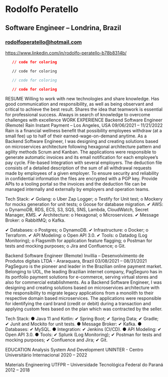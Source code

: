 # Rodolfo Peratello
## Software Engineer – Londrina, Brazil
### rodolfoperatello@hotmail.com
https://www.linkedin.com/in/rodolfo-peratello-b78b8314b/

```json
   // code for coloring
```
```html
   // code for coloring
```
```js
   // code for coloring
```
```css
   // code for coloring
```

RESUME
Willing to work with new technologies and share knowledge. Has good communication and responsibility,
as well as being observant and critical to achieve the best result. Shares the idea that teamwork is essential
for professional success. Always in search of knowledge to overcome challenges with excellence
WORK EXPERIENCE
Backend Software Engineer (Remote)
Rain Instant Payment – Los Angeles, USA
09/06/2021 – 11/21/2022
Rain is a financial wellness benefit that possibility employees withdraw (at a small fee) up to half of their
earned-wage-on-demand anytime. As a Backend Software Engineer, I was designing and creating
solutions based on microservices architecture following hexagonal architecture pattern and agility methods
Scrum and Kanban.
The applications were responsible to generate automatic invoices and its email notification for each
employee’s pay cycle.
File-based Integration with several employers. The deduction file consists of a detailed description of the
sum of all withdrawal requests made by employees of a given employer. To ensure security and reliability
in confidential information the files are encrypted with a PGP key.
Provide APIs to a tooling portal so the invoices and the deduction file can be managed internally and
externally by employers and operation teams.

Tech Stack:
✔ Golang:
o Uber Zap Logger;
o Testify for Unit test;
o Mockery for mocks generation for unit tests;
o Goose for database migration.
✔ AWS:
o DynamoDB, RDS, ECS, S3, SQS, SNS, Lambda, CloudWatch, Secret Manager, KMS.
✔ Architecture:
o Hexagonal;
o Microservices.
✔ Message Broker:
o RabbitMQ;
o Kafka.

✔ Databases:
o Postgres;
o DynamoDB.
✔ Infrastructure:
o Docker;
o Terraform.
✔ API Modeling:
o Open API 3.0.
✔ Tools:
o Datadog (Log Monitoring);
o Flagsmith for application feature flagging;
o Postman for tests and mocking purposes;
o Jira and Confluence;
o Git.

Backend Software Engineer (Remote)
Invillia – Desenvolvimento de Produtos digitais LTDA - Araraquara, Brazil
03/08/2021 – 08/31/2021
PagSeguro is the pioneer and leader in the Brazilian online payment market. Belonging to UOL, the leading
Brazilian internet company, PagSeguro has in its portfolio payment solutions for e-commerce, serving
virtual stores and also for commercial establishments.
As a Backend Software Engineer, I was designing and creating solutions based on microservices
architecture with the responsibility to migrate legacy applications from a monolith to their respective domain
based microservices.
The applications were responsible for identifying the card brand (credit or debit) during a transaction and
applying custom fees based on the plan which was contracted by the seller.

Tech Stack:
● Java 11 and Kotlin:
✔ Spring Boot;
✔ Spring Data;
✔ Gradle;
✔ Junit and Mockito for unit tests.
● Message Broker:
✔ Kafka.
● Databases:
✔ MySQL.
● Integration:
✔ Jenkins (CI/CD).
● API Modeling:
✔ Open API 3.0.
● Tools:
✔ Splunk (Log Monitoring);
✔ Postman for tests and mocking purposes;
✔ Confluence and Jira;
✔ Git.

EDUCATION
Analysis System And Development
UNINTER - Centro Universitário Internacional
2020 – 2022

Materials Engineering
UTFPR – Universidade Tecnológica Federal do Paraná
2012 – 2018
